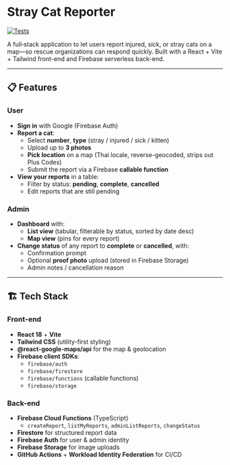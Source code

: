 # Stray Cat Reporter

[![Tests](https://img.shields.io/endpoint?url=https://gist.githubusercontent.com/dutch3883/a467edbe2a1e888a4e18ff8c1097b5ec/raw/210528a5b55324f9c0b773bfcf27c7993b95095b/gistfile1.txt)](https://github.com/dutch3883/th-stray/actions)

A full‐stack application to let users report injured, sick, or stray cats on a map—so rescue organizations can respond quickly. Built with a React + Vite + Tailwind front-end and Firebase serverless back-end.

---

## 📋 Features

### User
- **Sign in** with Google (Firebase Auth)
- **Report a cat**:
  - Select **number**, **type** (stray / injured / sick / kitten)
  - Upload up to **3 photos**
  - **Pick location** on a map (Thai locale, reverse-geocoded, strips out Plus Codes)
  - Submit the report via a Firebase **callable function**
- **View your reports** in a table:
  - Filter by status: **pending**, **complete**, **cancelled**
  - Edit reports that are still pending

### Admin
- **Dashboard** with:
  - **List view** (tabular, filterable by status, sorted by date desc)
  - **Map view** (pins for every report)
- **Change status** of any report to **complete** or **cancelled**, with:
  - Confirmation prompt
  - Optional **proof photo** upload (stored in Firebase Storage)
  - Admin notes / cancellation reason

---

## 🏗 Tech Stack

### Front-end
- **React 18** + **Vite**  
- **Tailwind CSS** (utility-first styling)  
- **@react-google-maps/api** for the map & geolocation  
- **Firebase client SDKs**:  
  - `firebase/auth`  
  - `firebase/firestore`  
  - `firebase/functions` (callable functions)  
  - `firebase/storage`

### Back-end
- **Firebase Cloud Functions** (TypeScript)  
  - `createReport`, `listMyReports`, `adminListReports`, `changeStatus`  
- **Firestore** for structured report data  
- **Firebase Auth** for user & admin identity  
- **Firebase Storage** for image uploads  
- **GitHub Actions** + **Workload Identity Federation** for CI/CD
